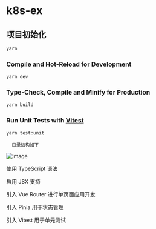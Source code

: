 # k8s-ex

## 项目初始化

```sh
yarn
```

### Compile and Hot-Reload for Development

```sh
yarn dev
```

### Type-Check, Compile and Minify for Production

```sh
yarn build
```

### Run Unit Tests with [Vitest](https://vitest.dev/)

```sh
yarn test:unit
```
      目录结构如下

![image](https://github.com/GDEIDevelopers/k8s-ex/assets/49276046/4983e0e7-4a0d-49f8-a7e2-8b5f40880599)


使用 TypeScript 语法

启用 JSX 支持

引入 Vue Router 进行单页面应用开发

引入 Pinia 用于状态管理

引入 Vitest 用于单元测试

